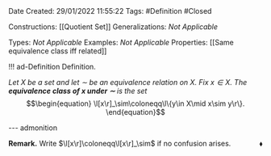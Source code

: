 <br />
<br />

Date Created: 29/01/2022 11:55:22
Tags: #Definition #Closed 

Constructions: [[Quotient Set]]
Generalizations: _Not Applicable_

Types: _Not Applicable_
Examples: _Not Applicable_
Properties: [[Same equivalence class iff related]]

!!! ad-Definition Definition.

_Let $X$ be a set and let $\sim$ be an equivalence relation on $X$. Fix $x\in X$. The **equivalence class of $x$ under $\sim$** is the set_
$$\begin{equation}
    \l[x\r]_\sim\coloneqq\l\{y\in X\mid x\sim y\r\}.
\end{equation}$$

--- admonition

**Remark.** Write $\l[x\r]\coloneqq\l[x\r]_\sim$ if no confusion arises.<span style="float:right;">$\blacklozenge$</span>
